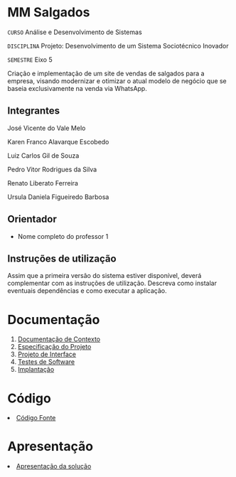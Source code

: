 # MM Salgados

`CURSO` Análise e Desenvolvimento de Sistemas

`DISCIPLINA` Projeto: Desenvolvimento de um Sistema Sociotécnico Inovador

`SEMESTRE` Eixo 5

Criação e implementação de um site de vendas de salgados para a empresa, visando modernizar e otimizar o atual modelo de negócio que se baseia exclusivamente na venda via WhatsApp.

## Integrantes

José Vicente do Vale Melo 

Karen Franco Alavarque Escobedo 

Luiz Carlos Gil de Souza 

Pedro Vitor Rodrigues da Silva 

Renato Liberato Ferreira 

Ursula Daniela Figueiredo Barbosa

## Orientador

* Nome completo do professor 1

## Instruções de utilização

Assim que a primeira versão do sistema estiver disponível, deverá complementar com as instruções de utilização. Descreva como instalar eventuais dependências e como executar a aplicação.

# Documentação

<ol>
<li><a href="docs/01-Documentação de Contexto.md"> Documentação de Contexto</a></li>
<li><a href="docs/02-Especificação do Projeto.md"> Especificação do Projeto</a></li>
<li><a href="docs/03-Projeto de Interface.md"> Projeto de Interface</a></li>
<li><a href="docs/04-Testes de Software.md"> Testes de Software</a></li>
<li><a href="docs/05-Implantação.md"> Implantação</a></li>
</ol>

# Código

<li><a href="src/README.md"> Código Fonte</a></li>

# Apresentação

<li><a href="presentation/README.md"> Apresentação da solução</a></li>

